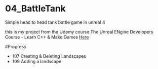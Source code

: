 # 04_BattleTank
Simple head to head tank battle game in unreal 4

this is my project from the Udemy course The Unreal ENgine Developers Course - Learn C++ & Make Games [Here](https://www.udemy.com/share/1gjk4/)

#Progress
* 107 Creating & Deleting Landscapes
* 109 Adding a landscape